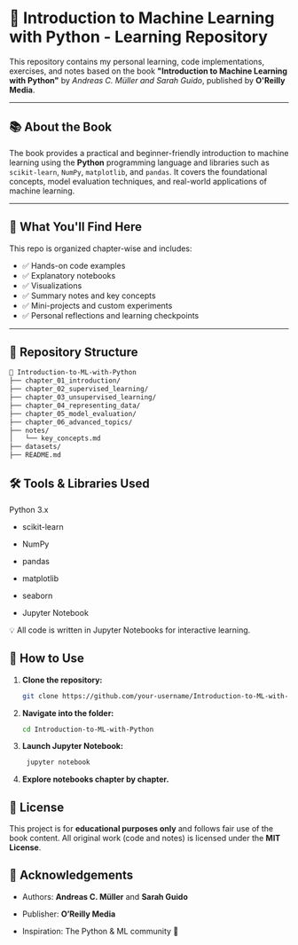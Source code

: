 # 📘 Introduction to Machine Learning with Python - Learning Repository

This repository contains my personal learning, code implementations, exercises, and notes based on the book **"Introduction to Machine Learning with Python"** by *Andreas C. Müller and Sarah Guido*, published by **O'Reilly Media**.

---

## 📚 About the Book

The book provides a practical and beginner-friendly introduction to machine learning using the **Python** programming language and libraries such as `scikit-learn`, `NumPy`, `matplotlib`, and `pandas`. It covers the foundational concepts, model evaluation techniques, and real-world applications of machine learning.

---

## 🧠 What You'll Find Here

This repo is organized chapter-wise and includes:

- ✅ Hands-on code examples
- ✅ Explanatory notebooks
- ✅ Visualizations
- ✅ Summary notes and key concepts
- ✅ Mini-projects and custom experiments
- ✅ Personal reflections and learning checkpoints

---

## 📂 Repository Structure

```bash
📁 Introduction-to-ML-with-Python
├── chapter_01_introduction/
├── chapter_02_supervised_learning/
├── chapter_03_unsupervised_learning/
├── chapter_04_representing_data/
├── chapter_05_model_evaluation/
├── chapter_06_advanced_topics/
├── notes/
│   └── key_concepts.md
├── datasets/
├── README.md
```

## 🛠️ Tools & Libraries Used
Python 3.x

- scikit-learn

- NumPy

- pandas

- matplotlib

- seaborn

- Jupyter Notebook

💡 All code is written in Jupyter Notebooks for interactive learning.

## 🚀 How to Use

1. **Clone the repository:**

   ```bash
   git clone https://github.com/your-username/Introduction-to-ML-with-Python.git
2. **Navigate into the folder:**
   ```bash
   cd Introduction-to-ML-with-Python
3. **Launch Jupyter Notebook:**
   ```bash
    jupyter notebook
4. **Explore notebooks chapter by chapter.**

## 🧾 License
This project is for **educational purposes only** and follows fair use of the book content. All original work (code and notes) is licensed under the **MIT License**.

## 🙌 Acknowledgements
- Authors: **Andreas C. Müller** and **Sarah Guido**

- Publisher: **O’Reilly Media**

- Inspiration: The Python & ML community 🌱
